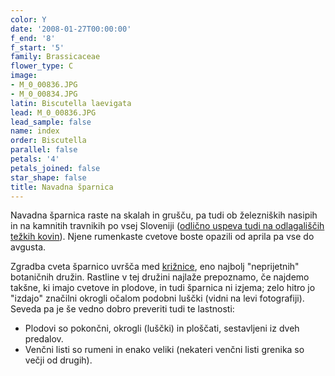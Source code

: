 ```yaml
---
color: Y
date: '2008-01-27T00:00:00'
f_end: '8'
f_start: '5'
family: Brassicaceae
flower_type: C
image:
- M_0_00836.JPG
- M_0_00834.JPG
latin: Biscutella laevigata
lead: M_0_00836.JPG
lead_sample: false
name: index
order: Biscutella
parallel: false
petals: '4'
petals_joined: false
star_shape: false
title: Navadna šparnica
---
```

Navadna šparnica raste na skalah in grušču, pa tudi ob železniških nasipih in na kamnitih travnikih po vsej Sloveniji ([odlično uspeva tudi na odlagališčih težkih kovin](http://www.cababstractsplus.org/google/abstract.asp?AcNo=20053115018)). Njene rumenkaste cvetove boste opazili od aprila pa vse do avgusta.

Zgradba cveta šparnico uvršča med [križnice](../l_brassicaceae.htm), eno najbolj \"neprijetnih\" botaničnih družin. Rastline v tej družini najlaže prepoznamo, če najdemo takšne, ki imajo cvetove in plodove, in tudi šparnica ni izjema; zelo hitro jo \"izdajo\" značilni okrogli očalom podobni luščki (vidni na levi fotografiji). Seveda pa je še vedno dobro preveriti tudi te lastnosti:

-   Plodovi so pokončni, okrogli (luščki) in ploščati, sestavljeni iz dveh predalov.
-   Venčni listi so rumeni in enako veliki (nekateri venčni listi grenika so večji od drugih).
